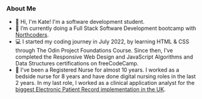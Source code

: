 ### About Me

- 👋 Hi, I'm Kate! I'm a software development student.
- 🌱 I’m currently doing a Full Stack Software Development bootcamp with <a href="https://northcoders.com/" target="_blank">Northcoders</a>.
- :computer: I started my coding journey in July 2022, by learning HTML & CSS through The Odin Project Foundations Course. Since then, I've completed the Responsive Web Design and JavaScript Algorithms and Data Structures certifications on freeCodeCamp.
- :syringe: I've been a Registered Nurse for almost 10 years. I worked as a bedside nurse for 8 years and have done digital nursing roles in the last 2 years. In my last role, I worked as a clinical application analyst for the <a href="https://mft.nhs.uk/hive-epr/" target="_blank">biggest Electronic Patient Record implementation in the UK</a>.


<!--
**cutetofuu/cutetofuu** is a ✨ _special_ ✨ repository because its `README.md` (this file) appears on your GitHub profile.

Here are some ideas to get you started:

- 🔭 I’m currently working on ...
- 🌱 I’m currently learning ...
- 👯 I’m looking to collaborate on ...
- 🤔 I’m looking for help with ...
- 💬 Ask me about ...
- 📫 How to reach me: ...
- 😄 Pronouns: ...
- ⚡ Fun fact: ...
-->
